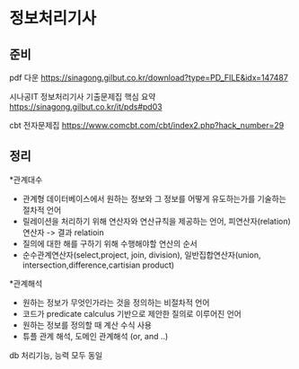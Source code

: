 # 정보처리기사

## 준비 



pdf 다운 https://sinagong.gilbut.co.kr/download?type=PD_FILE&idx=147487

시나공IT 정보처리기사 기출문제집 핵심 요약 https://sinagong.gilbut.co.kr/it/pds#pd03


cbt 전자문제집 https://www.comcbt.com/cbt/index2.php?hack_number=29



## 정리 

*관계대수 
- 관계형 데이터베이스에서 원하는 정보와 그 정보를 어떻게 유도하는가를 기술하는 절차적 언어
- 릴레이션을 처리하기 위해 연산자와 연산규칙을 제공하는 언어, 피연산자(relation) 연산자 -> 결과 relatioin
- 질의에 대한 해를 구하기 위해 수행해야할 연산의 순서
- 순수관계연산자(select,project, join, division), 일반집합연산자(union, intersection,difference,cartisian product)

*관계해석
- 원하는 정보가 무엇인가라는 것을 정의하는 비절차적 언어
- 코드가 predicate calculus 기반으로 제안한 질의로 이루어진 언어
- 원하는 정보를 정의할 때 계산 수식 사용
- 튜플 관계 해석, 도메인 관계해석 (or, and ..)


db 처리기능, 능력 모두 동일
